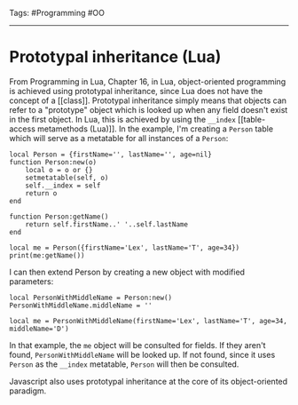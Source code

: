 Tags: #Programming #OO

---

# Prototypal inheritance (Lua)

From Programming in Lua, Chapter 16, in Lua, object-oriented programming is achieved using prototypal inheritance, since Lua does not have the concept of a [[class]]. Prototypal inheritance simply means that objects can refer to a "prototype" object which is looked up when any field doesn't exist in the first object. In Lua, this is achieved by using the `__index` [[table-access metamethods (Lua)]]. In the example, I'm creating a `Person` table which will serve as a metatable for all instances of a `Person`:

``` 
local Person = {firstName='', lastName='', age=nil}
function Person:new(o)
    local o = o or {}
    setmetatable(self, o)
    self.__index = self
    return o
end

function Person:getName()
    return self.firstName..' '..self.lastName
end

local me = Person({firstName='Lex', lastName='T', age=34})
print(me:getName())
```

I can then extend Person by creating a new object with modified parameters:

```
local PersonWithMiddleName = Person:new()
PersonWithMiddleName.middleName = ''

local me = PersonWithMiddleName(firstName='Lex', lastName='T', age=34, middleName='D')
```

In that example, the `me` object will be consulted for fields. If they aren't found, `PersonWithMiddleName` will be looked up. If not found, since it uses `Person` as the `__index` metatable,  `Person` will then be consulted.

Javascript also uses prototypal inheritance at the core of its object-oriented paradigm.
